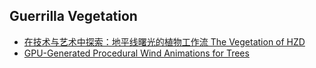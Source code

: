 ## Guerrilla Vegetation
* [在技术与艺术中探索：地平线曙光的植物工作流 The Vegetation of HZD](https://zhuanlan.zhihu.com/p/76729715)
* [GPU-Generated Procedural Wind Animations for Trees](https://developer.nvidia.com/gpugems/gpugems3/part-i-geometry/chapter-6-gpu-generated-procedural-wind-animations-trees)
